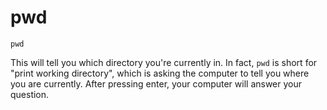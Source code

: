 # pwd

```
pwd
```

This will tell you which directory you're currently in. In fact, `pwd` is short for "print working directory", which is asking the computer to tell you where you are currently. After pressing enter, your computer will answer your question.

